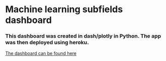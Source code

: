 # Machine learning subfields dashboard

### This dashboard was created in dash/plotly in Python. The app was then deployed using heroku.


[The dashboard can be found here](https://ml-subfields-dashboard.herokuapp.com/)
